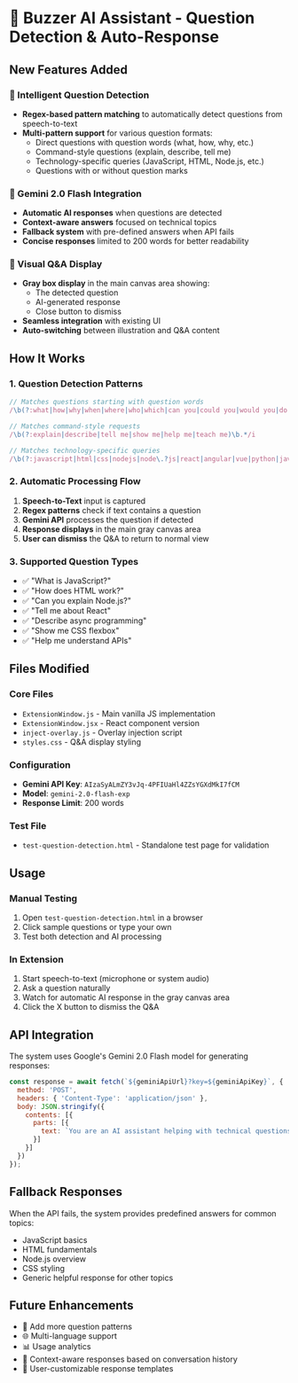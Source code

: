 # 🤖 Buzzer AI Assistant - Question Detection & Auto-Response

## New Features Added

### 🧠 Intelligent Question Detection
- **Regex-based pattern matching** to automatically detect questions from speech-to-text
- **Multi-pattern support** for various question formats:
  - Direct questions with question words (what, how, why, etc.)
  - Command-style questions (explain, describe, tell me)
  - Technology-specific queries (JavaScript, HTML, Node.js, etc.)
  - Questions with or without question marks

### 🚀 Gemini 2.0 Flash Integration
- **Automatic AI responses** when questions are detected
- **Context-aware answers** focused on technical topics
- **Fallback system** with pre-defined answers when API fails
- **Concise responses** limited to 200 words for better readability

### 🎨 Visual Q&A Display
- **Gray box display** in the main canvas area showing:
  - The detected question
  - AI-generated response
  - Close button to dismiss
- **Seamless integration** with existing UI
- **Auto-switching** between illustration and Q&A content

## How It Works

### 1. Question Detection Patterns
```javascript
// Matches questions starting with question words
/\b(?:what|how|why|when|where|who|which|can you|could you|would you|do you|did you|will you|is|are|am)\b.*\?/i

// Matches command-style requests
/\b(?:explain|describe|tell me|show me|help me|teach me)\b.*/i

// Matches technology-specific queries
/\b(?:javascript|html|css|nodejs|node\.?js|react|angular|vue|python|java|c\+\+|programming|coding|development)\b.*[\?]*$/i
```

### 2. Automatic Processing Flow
1. **Speech-to-Text** input is captured
2. **Regex patterns** check if text contains a question
3. **Gemini API** processes the question if detected
4. **Response displays** in the main gray canvas area
5. **User can dismiss** the Q&A to return to normal view

### 3. Supported Question Types
- ✅ "What is JavaScript?"
- ✅ "How does HTML work?"
- ✅ "Can you explain Node.js?"
- ✅ "Tell me about React"
- ✅ "Describe async programming"
- ✅ "Show me CSS flexbox"
- ✅ "Help me understand APIs"

## Files Modified

### Core Files
- `ExtensionWindow.js` - Main vanilla JS implementation
- `ExtensionWindow.jsx` - React component version  
- `inject-overlay.js` - Overlay injection script
- `styles.css` - Q&A display styling

### Configuration
- **Gemini API Key**: `AIzaSyALmZY3vJq-4PFIUaHl4ZZsYGXdMkI7fCM`
- **Model**: `gemini-2.0-flash-exp`
- **Response Limit**: 200 words

### Test File
- `test-question-detection.html` - Standalone test page for validation

## Usage

### Manual Testing
1. Open `test-question-detection.html` in a browser
2. Click sample questions or type your own
3. Test both detection and AI processing

### In Extension
1. Start speech-to-text (microphone or system audio)
2. Ask a question naturally
3. Watch for automatic AI response in the gray canvas area
4. Click the X button to dismiss the Q&A

## API Integration

The system uses Google's Gemini 2.0 Flash model for generating responses:

```javascript
const response = await fetch(`${geminiApiUrl}?key=${geminiApiKey}`, {
  method: 'POST',
  headers: { 'Content-Type': 'application/json' },
  body: JSON.stringify({
    contents: [{
      parts: [{
        text: `You are an AI assistant helping with technical questions. Please provide a clear, concise answer to this question: "${question}". Keep the response under 200 words and focus on practical, actionable information.`
      }]
    }]
  })
});
```

## Fallback Responses

When the API fails, the system provides predefined answers for common topics:
- JavaScript basics
- HTML fundamentals  
- Node.js overview
- CSS styling
- Generic helpful response for other topics

## Future Enhancements

- 🔄 Add more question patterns
- 🌐 Multi-language support
- 📊 Usage analytics
- 🎯 Context-aware responses based on conversation history
- 🔧 User-customizable response templates